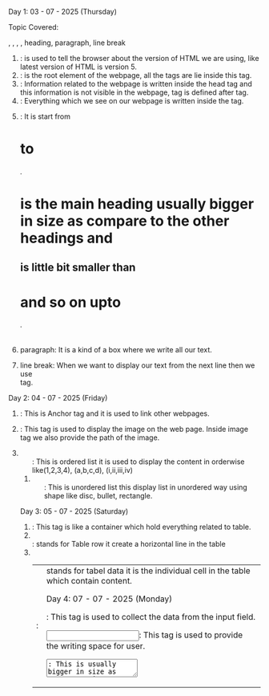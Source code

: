 Day 1:
03 - 07 - 2025 (Thursday)

Topic Covered:
<!DOCTYPE>, <html>, <head>, <body>, heading, paragraph, line break

1. <!DOCTYPE>: <!DOCTYPE> is used to tell the browser about the version of HTML we are using, like latest version of HTML is version 5.

2. <html>: <html> is the root element of the webpage, all the tags are lie inside this <html> tag.

3. <head>: Information related to the webpage is written inside the head tag and this information is not visible in the webpage,<head> tag is defined after <html> tag.

4. <body>: Everything which we see on our webpage is written inside the <body> tag.

5. <heading>: It is start from <h1> to <h6>. <h1> is the main heading usually bigger in size as compare to the other headings and <h2> is little bit smaller than <h1> and so on upto <h6>.

6. paragraph: It is a kind of a box where we write all our text.

7. line break: When we want to display our text from the next line then we use <br> tag.



Day 2:
04 - 07 - 2025 (Friday)

1. <a>: This is Anchor tag and it is used to link other webpages.

2. <img>: This tag is used to display the image on the web page. Inside image tag we also provide the path of the image.

3. <ol>: This is ordered list it is used to display the content in orderwise like(1,2,3,4), (a,b,c,d), (i,ii,iii,iv)

4. <ul>: This is unordered list this display list in unordered way using shape like disc, bullet, rectangle.



Day 3:
05 - 07 - 2025 (Saturday)

1. <table>: This tag is like a container which hold everything related to table.

2. <tr>: <tr> stands for Table row it create a horizontal line in the table

3. <td>: <td> stands for tabel data it is the individual cell in the table which contain content.


Day 4:
07 - 07 - 2025 (Monday)
<form>: This tag is used to collect the data from the input field.

<input>: This tag is used to provide the writing space for user.

<textarea>: This is usually bigger in size as compare to input field and it is used for multi-line input.

<button>: This tag create a clickable button which is used to send the form data.


Day 5:
08 - 07 - 2025 (Tuesday)

Semantic Tags: This tag are those tag which clearly represent their use in webpage and helpful for SEO optimization.

<header>: The <header> tag is used to define the content at the top of webpage.

<footer>: This tag is used to define the content at the bottom of the page.

<nav>: The <nav> tag is used to link the other pages of website.

<main>: It is the tag where main content is placed.

<section>: When there is multiple section in blog then we use section tag to keep all section separate.

<article>: This tag is used to define the article of the page.

<aside>: This tag contain content related to main content but placed at side(like sidebar)


Day 6:
09 - 07 - 2025 (Wednesday)
alt: This is provided with the <img> tag in case image is unable to load then the text written inside the alt attribute is displayed.

labels: Labels are provided along input field to make it easy for user to understand what input they have to fill.

Proper Form Structure: 
<form>
<label><input></label>
<button></button>
</form>


Day 7:
14 - 07 - 2025 (Monday)
CSS Syntax: The basic syntax for CSS is selector{property: value};

Selector: It is used to target specific element from html to apply the styling.It is of 3 type Class, ID, Element.

ID Selector is used to when we want to target one unique thing and we use # to target ID selector.

Class Selector is used when we want to style multiple element similar.

Element Selector is used target the html tags like <body>,<h2><p>,etc.

Day 8:
15 - 07 - 2025 (Tuesday)

Colors: Colors are used to make website look different. This can be used as name like red, blue, green or hex code #FF0000 or rgb.

Fonts: This decide how the text looks like size,style.

Units: It help to set size
    px: Fixed size, don't change if screen size changes.
    em: relative to the parent element's font size.
    rem: better than em and relative to the root HTML's font size.
    %: relative to parent size.


Day 9:
16 - 07 - 2025 (Wednesday)

Content: The innermost stuff inside the box.

Padding: It's a space between content and border.

Border: The line around padding.

Margin: The outtermost space outside border and separating it from the other elements.

Day 10:
17-07-2025 (Thursday)
block: Takes full width, starts on a new line (e.g., <div>).

inline: Flows within text, only takes up as much width as content (e.g., <span>).

inline-block: Behaves like inline but allows setting width and height.

flex: Enables a flexible layout with items aligned in rows or columns.

grid: Creates a two-dimensional layout with rows and columns for precise placement.

Day 11:
18-07-2025 (Friday)
Flexbox is used to set the item in the page horizontaly or vertically it work as an one dimensional array.
we use flexbox by setting the display property as:
display: flex;



Day 12:
21-07-2025 (Monday)
CSS Grid for layout make the page into rows and columns which allow more control to developer to place the item on the webpage.
For using CSS Grid structure we set the display as:
display: grid;
grid-template-columns: 1fr 1fr 1fr;
grid-template-rows: auto 200px;

Day 13:
23-07-2025 (Wednesday)
Media Queries are used to make the website responsive for all type of devices.
@media (min-width: 768px) {
}
